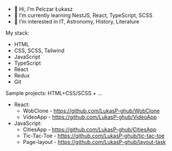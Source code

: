 - 👋 Hi, I’m Pelczar Łukasz
- 🌱 I’m currently learning NestJS, React, TypeScript, SCSS
- 👀 I’m interested in IT, Astronomy, History, Literature 

My stack:
- HTML
- CSS, SCSS, Tailwind
- JavaScript
- TypeScript
- React
- Redux
- Git

Sample projects: HTML+CSS/SCSS + ...
  - React:
    - WobClone - https://github.com/LukasP-ghub/WobClone
    - VideoApp - https://github.com/LukasP-ghub/VideoApp
  - JavaScript:
    - CitiesApp - https://github.com/LukasP-ghub/CitiesApp
    - Tic-Tac-Toe - https://github.com/LukasP-ghub/tic-tac-toe
    - Page-layout - https://github.com/LukasP-ghub/layout-task

<!---
LukasP-ghub/LukasP-ghub is a ✨ special ✨ repository because its `README.md` (this file) appears on your GitHub profile.
You can click the Preview link to take a look at your changes.
--->
